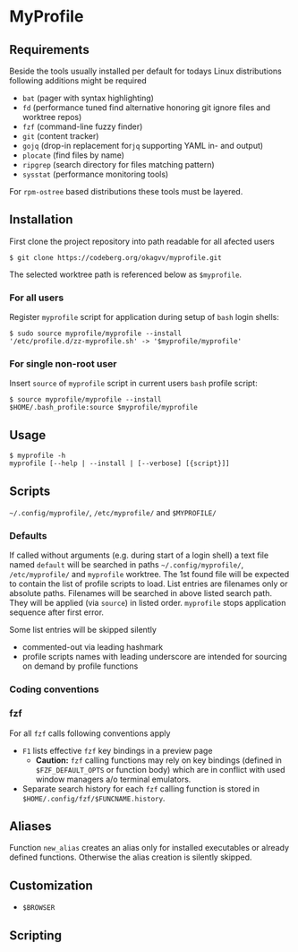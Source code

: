 # MyProfile

## Requirements

Beside the tools usually installed per default for todays Linux distributions following additions
might be required

- `bat` (pager with syntax highlighting)
- `fd` (performance tuned find alternative honoring git ignore files and worktree repos)
- `fzf` (command-line fuzzy finder)
- `git` (content tracker)
- `gojq` (drop-in replacement for`jq` supporting YAML in- and output)
- `plocate` (find files by name)
- `ripgrep` (search directory for files matching pattern)
- `sysstat` (performance monitoring tools)

For `rpm-ostree` based distributions these tools must be layered.

## Installation

First clone the project repository into path readable for all afected users

``` shell
$ git clone https://codeberg.org/okagvv/myprofile.git
```

The selected worktree path is referenced below as `$myprofile`.

### For all users

Register `myprofile` script for application during setup of `bash` login shells:

``` shell
$ sudo source myprofile/myprofile --install
'/etc/profile.d/zz-myprofile.sh' -> '$myprofile/myprofile'
```

### For single non-root user

Insert `source` of `myprofile` script in current users `bash` profile script:

``` shell
$ source myprofile/myprofile --install
$HOME/.bash_profile:source $myprofile/myprofile
```

## Usage

``` shell
$ myprofile -h
myprofile [--help | --install | [--verbose] [{script}]]
```

## Scripts

`~/.config/myprofile/`, `/etc/myprofile/` and `$MYPROFILE/`

### Defaults

If called without arguments (e.g. during start of a login shell) a text file named `default` will be
searched in paths `~/.config/myprofile/`, `/etc/myprofile/` and `myprofile` worktree. The 1st found
file will be expected to contain the list of profile scripts to load. List entries are filenames
only or absolute paths.  Filenames will be searched in above listed search path. They will be
applied (via `source`) in listed order. `myprofile` stops application sequence after first error.

Some list entries will be skipped silently
- commented-out via leading hashmark
- profile scripts names with leading underscore are intended for sourcing on demand by profile
  functions

### Coding conventions

### fzf

For all `fzf` calls following conventions apply

- `F1` lists effective `fzf` key bindings in a preview page
  - **Caution:** `fzf` calling functions may rely on key bindings (defined in `$FZF_DEFAULT_OPTS` or
    function body) which are in conflict with used window managers a/o terminal emulators.
- Separate search history for each `fzf` calling function is stored in
  `$HOME/.config/fzf/$FUNCNAME.history`.
  

## Aliases

Function `new_alias` creates an alias only for installed executables or already defined
functions. Otherwise the alias creation is silently skipped.

## Customization

- `$BROWSER`

## Scripting

